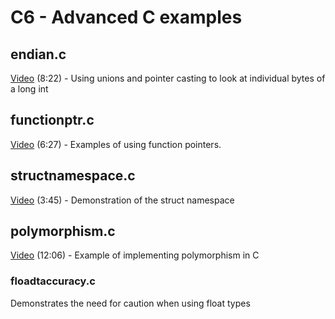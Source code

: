 # C6 - Advanced C examples

## endian.c

[Video](https://youtu.be/RvFRCDoj6JI) (8:22) - Using unions and pointer casting to look at individual bytes of a long int

## functionptr.c

[Video](https://youtu.be/zIH_w01VKJc) (6:27) - Examples of using function pointers.

## structnamespace.c

[Video](https://youtu.be/MHhZR2k4azQ) (3:45) - Demonstration of the struct namespace

## polymorphism.c

[Video](https://youtu.be/i62XHiEb7xA) (12:06) - Example of implementing polymorphism in C

### floadtaccuracy.c

Demonstrates the need for caution when using float types

